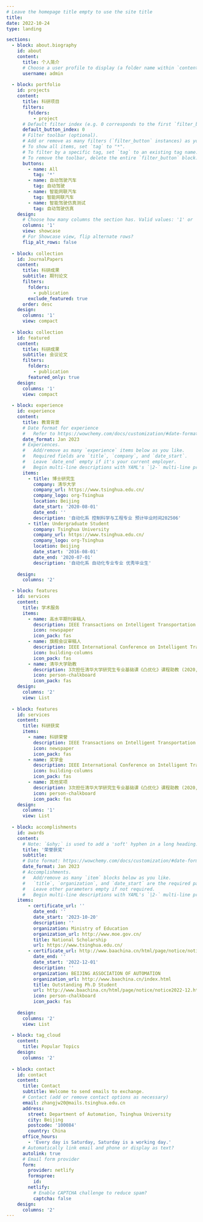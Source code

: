 ```yaml
---
# Leave the homepage title empty to use the site title
title:
date: 2022-10-24
type: landing

sections:
  - block: about.biography
    id: about
    content:
      title: 个人简介
      # Choose a user profile to display (a folder name within `content/authors/`)
      username: admin
    
  - block: portfolio
    id: projects
    content:
      title: 科研项目
      filters:
        folders:
          - project
      # Default filter index (e.g. 0 corresponds to the first `filter_button` instance below).
      default_button_index: 0
      # Filter toolbar (optional).
      # Add or remove as many filters (`filter_button` instances) as you like.
      # To show all items, set `tag` to "*".
      # To filter by a specific tag, set `tag` to an existing tag name.
      # To remove the toolbar, delete the entire `filter_button` block.
      buttons:
        - name: All
          tag: '*'
        - name: 自动驾驶汽车
          tag: 自动驾驶
        - name: 智能网联汽车
          tag: 智能网联汽车
        - name: 智能驾驶仿真测试
          tag: 自动驾驶仿真
    design:
      # Choose how many columns the section has. Valid values: '1' or '2'.
      columns: '1'
      view: showcase
      # For Showcase view, flip alternate rows?
      flip_alt_rows: false
    
  - block: collection
    id: JournalPapers
    content:
      title: 科研成果
      subtitle: 期刊论文
      filters:
        folders:
          - publication
        exclude_featured: true
      order: desc
    design:
      columns: '1'
      view: compact
  
  - block: collection
    id: featured
    content:
      title: 科研成果
      subtitle: 会议论文
      filters:
        folders:
          - publication
        featured_only: true
    design:
      columns: '1'
      view: compact
    
  - block: experience
    id: experience
    content:
      title: 教育背景
      # Date format for experience
      #   Refer to https://wowchemy.com/docs/customization/#date-format
      date_format: Jan 2023
      # Experiences.
      #   Add/remove as many `experience` items below as you like.
      #   Required fields are `title`, `company`, and `date_start`.
      #   Leave `date_end` empty if it's your current employer.
      #   Begin multi-line descriptions with YAML's `|2-` multi-line prefix.
      items:
        - title: 博士研究生
          company: 清华大学
          company_url: https://www.tsinghua.edu.cn/
          company_logo: org-Tsinghua
          location: Beijing
          date_start: '2020-08-01'
          date_end: ''
          description: '自动化系 控制科学与工程专业 预计毕业时间202506'
        - title: Undergraduate Student
          company: Tsinghua University
          company_url: https://www.tsinghua.edu.cn/
          company_logo: org-Tsinghua
          location: Beijing
          date_start: '2016-08-01'
          date_end: '2020-07-01'
          description: '自动化系 自动化专业专业 优秀毕业生'
    
    design:
      columns: '2'

  - block: features
    id: services
    content:
      title: 学术服务
      items:
        - name: 高水平期刊审稿人
          description: IEEE Transactions on Intelligent Transportation Systems, Transportation Research Part C-Emerging Technologies, IEEE Transactions on Intelligent Vehicles, IEEE Transactions on Automation Science and Engineering, IEEE Antennas and Wireless Propagation Letters, International Journal of Human-Computer Interaction, 自动化学报, 交通运输工程与信息学报
          icon: newspaper
          icon_pack: fas
        - name: 旗舰会议审稿人
          description: IEEE International Conference on Intelligent Transportation Systems-2022, IEEE International Conference on Intelligent Transportation Systems-2023; China Automation Conference-2022; China Automation Conference-2023
          icon: building-columns
          icon_pack: fas
        - name: 清华大学助教
          description: 3次担任清华大学研究生专业基础课《凸优化》课程助教 (2020, 2021; 2023)
          icon: person-chalkboard
          icon_pack: fas
    design:
      columns: '2'
      view: List
    
  - block: features
    id: services
    content:
      title: 科研获奖
      items:
        - name: 科研荣誉
          description: IEEE Transactions on Intelligent Transportation Systems, Transportation Research Part C-Emerging Technologies, IEEE Transactions on Intelligent Vehicles, IEEE Transactions on Automation Science and Engineering, IEEE Antennas and Wireless Propagation Letters, International Journal of Human-Computer Interaction, 自动化学报, 交通运输工程与信息学报
          icon: newspaper
          icon_pack: fas
        - name: 奖学金
          description: IEEE International Conference on Intelligent Transportation Systems-2022, IEEE International Conference on Intelligent Transportation Systems-2023; China Automation Conference-2022; China Automation Conference-2023
          icon: building-columns
          icon_pack: fas
        - name: 其他奖项
          description: 3次担任清华大学研究生专业基础课《凸优化》课程助教 (2020, 2021; 2023)
          icon: person-chalkboard
          icon_pack: fas
    design:
      columns: '1'
      view: List
    
  - block: accomplishments
    id: awards
    content:
      # Note: `&shy;` is used to add a 'soft' hyphen in a long heading.
      title: '荣誉获奖'
      subtitle:
      # Date format: https://wowchemy.com/docs/customization/#date-format
      date_format: Jan 2023
      # Accomplishments.
      #   Add/remove as many `item` blocks below as you like.
      #   `title`, `organization`, and `date_start` are the required parameters.
      #   Leave other parameters empty if not required.
      #   Begin multi-line descriptions with YAML's `|2-` multi-line prefix.
    items:
        - certificate_url: ''
          date_end: ''
          date_start: '2023-10-20'
          description: ''
          organization: Ministry of Education
          organization_url: http://www.moe.gov.cn/
          title: National Scholarship
          url: https://www.tsinghua.edu.cn/
        - certificate_url: http://www.baachina.cn/html/page/notice/notice2022-12.html
          date_end: ''
          date_start: '2022-12-01'
          description: ''
          organization: BEIJING ASSOCIATION OF AUTOMATION
          organization_url: http://www.baachina.cn/index.html
          title: Outstanding Ph.D Student
          url: http://www.baachina.cn/html/page/notice/notice2022-12.html
          icon: person-chalkboard
          icon_pack: fas
        
    design:
      columns: '2'
      view: List
  
  - block: tag_cloud
    content:
      title: Popular Topics
    design:
      columns: '2'
    
  - block: contact
    id: contact
    content:
      title: Contact
      subtitle: Welcome to send emails to exchange.
      # Contact (add or remove contact options as necessary)
      email: zhangjw20@mails.tsinghua.edu.cn
      address:
        street: Department of Automation, Tsinghua University
        city: Beijing
        postcode: '100084'
        country: China
      office_hours:
        - 'Every day is Saturday, Saturday is a working day.'
      # Automatically link email and phone or display as text?
      autolink: true
      # Email form provider
      form:
        provider: netlify
        formspree:
          id:
        netlify:
          # Enable CAPTCHA challenge to reduce spam?
          captcha: false
    design:
      columns: '2'
---
```

